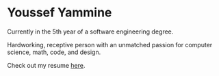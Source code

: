 # Youssef Yammine

Currently in the 5th year of a software engineering degree.

Hardworking, receptive person with an unmatched passion for computer science, math, code, and design.

Check out my resume [here](https://lebenebou.github.io/Resume/YoussefYammine.pdf).